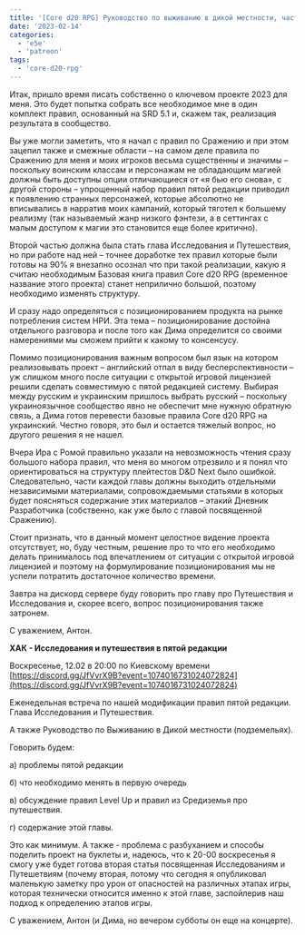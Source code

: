 ```yaml
---
title: '[Core d20 RPG] Руководство по выживанию в дикой местности, часть 1'
date: '2023-02-14'
categories:
  - 'e5e'
  - 'patreon'
tags:
  - 'core-d20-rpg'
---
```


Итак, пришло время писать собственно о ключевом проекте 2023 для меня. Это будет попытка собрать все необходимое мне в один комплект правил, основанный на SRD 5.1 и, скажем так, реализация результата в сообщество.

Вы уже могли заметить, что я начал с правил по Сражению и при этом зацепил также и смежные области – на самом деле правила по Сражению для меня и моих игроков весьма существенны и значимы – поскольку воинским классам и персонажам не обладающим магией должны быть доступны опции отличающиеся от «я бью его снова», с другой стороны – упрощенный набор правил пятой редакции приводил к появлению странных персонажей, которые абсолютно не вписывались в нарратив моих кампаний, который тяготел к большему реализму (так называемый жанр низкого фэнтези, а в сеттингах с малым доступом к магии это становится еще более критично).

Второй частью должна была стать глава Исследования и Путешествия, но при работе над ней – точнее доработке тех правил которые были готовы на 90% я внезапно осознал что при такой реализации, какую я считаю необходимым Базовая книга правил Core d20 RPG (временное название этого проекта) станет неприлично большой, поэтому необходимо изменять структуру.

И сразу надо определяться с позиционированием продукта на рынке потребления систем НРИ. Эта тема – позиционирование достойна отдельного разговора и после того как Дима определится со своими намерениями мы сможем прийти к какому то консенсусу.

Помимо позиционирования важным вопросом был язык на котором реализовывать проект – английский отпал в виду бесперспективности – уж слишком много после ситуации с открытой игровой лицензией решили сделать совместимую с пятой редакцией систему. Выбирая между русским и украинским пришлось выбрать русский – поскольку украиноязычное сообщество явно не обеспечит мне нужную обратную связь, а Дима готов перевести базовые правила Core d20 RPG на украинский. Честно говоря, это был и остается тяжелый вопрос, но другого решения я не нашел.

Вчера Ира с Ромой правильно указали на невозможность чтения сразу большого набора правил, что меня во многом отрезвило и я понял что ориентироваться на структуру плейтестов D&D Next было ошибкой. Следовательно, части каждой главы должны выходить отдельными независимыми материалами, сопровождаемыми статьями в которых будет поясняться содержание этих материалов – этакий Дневник Разработчика (собственно, как уже было с главой посвященной Сражению).

Стоит признать, что в данный момент целостное видение проекта отсутствует, но, буду честным, решение про то что его необходимо делать принималось под впечатлением от ситуации с открытой игровой лицензией и поэтому на формулирование позиционирования мы не успели потратить достаточное количество времени.

Завтра на дискорд сервере буду говорить про главу про Путешествия и Исследования и, скорее всего, вопрос позиционирования также затронем.

С уважением, Антон.

**ХАК - Исследования и путешествия в пятой редакции**

Воскресенье, 12.02 в 20:00 по Киевскому времени [https://discord.gg/JfVvrX9B?event=1074016731024072824](https://discord.gg/JfVvrX9B?event=1074016731024072824)

Еженедельная встреча по нашей модификации правил пятой редакции. Глава Исследования и Путешествия.

А также Руководство по Выживанию в Дикой местности (подземельях).

Говорить будем:

а) проблемы пятой редакции

б) что необходимо менять в первую очередь

в) обсуждение правил Level Up и правил из Средиземья про путешествия.

г) содержание этой главы.

Это как минимум. А также - проблема с разбуханием и способы поделить проект на буклеты и, надеюсь, что к 20-00 воскресенья я смогу уже будет готова вторая статья посвященная Исследованиям и Путешетвиям (почему вторая, потому что сегодня я опубликовал маленькую заметку про урон от опасностей на различных этапах игры, которая технически относится именно к этой главе, заспойлерив наш подход к определению этапов игры.

С уважением, Антон (и Дима, но вечером субботы он еще на концерте).
